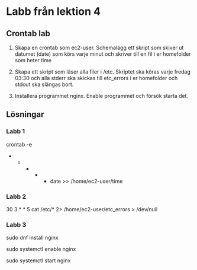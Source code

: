 # Labb från lektion 4

## Crontab lab
1. Skapa en crontab som ec2-user. Schemalägg ett skript som skiver ut datumet (date) som körs varje minut och skriver till en fil i er homefolder som heter time

2. Skapa ett skript som läser alla filer i /etc. Skriptet ska köras varje fredag 03:30 och alla stderr ska skickas till etc_errors i er homefolder och stdout ska slängas bort.

3. Installera programmet nginx. Enable programmet och försök starta det.


## Lösningar

### Labb 1

crontab -e

* * * * * date >> /home/ec2-user/time

### Labb 2

30 3 * * 5 cat /etc/* 2> /home/ec2-user/etc_errors > /dev/null

### Labb 3

sudo dnf install nginx

sudo systemctl enable nginx

sudo systemctl start nginx